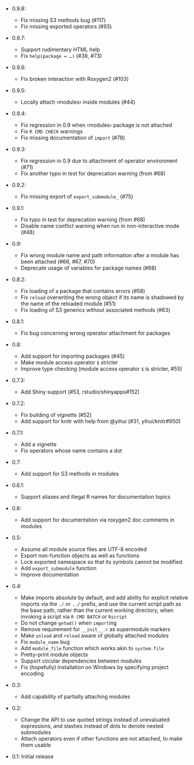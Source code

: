 * 0.9.8:
    * Fix missing S3 methods bug (#117)
    * Fix missing exported operators (#93)

* 0.9.7:
    * Support rudimentary HTML help
    * Fix `help(package = …)` (#38, #73)

* 0.9.6:
    * Fix broken interaction with Roxygen2 (#103)

* 0.9.5:
    * Locally attach ‹modules› inside modules (#44)

* 0.9.4:
    * Fix regression in 0.9 when ‹modules› package is not attached
    * Fix `R CMD CHECK` warnings
    * Fix missing documentation of `import` (#78)

* 0.9.3:
    * Fix regression in 0.9 due to attachment of operator environment (#71)
    * Fix another typo in test for deprecation warning (from #68)

* 0.9.2:
    * Fix missing export of `export_submodule_` (#75)

* 0.9.1:
    * Fix typo in test for deprecation warning (from #68)
    * Disable name conflict warning when run in non-interactive mode (#48)

* 0.9:
    * Fix wrong module name and path information after a module has been
      attached (#66, #67, #70)
    * Deprecate usage of variables for package names (#68)

* 0.8.2:
    * Fix loading of a package that contains errors (#58)
    * Fix `reload` overwriting the wrong object if its name is shadowed by the
      name of the reloaded module (#51)
    * Fix loading of S3 generics without associated methods (#63)

* 0.8.1:
    * Fix bug concerning wrong operator attachment for packages

* 0.8:
    * Add support for importing packages (#45)
    * Make module access operator `$` stricter
    * Improve type checking (module access operator `$` is stricter, #55)

* 0.7.3:
    * Add Shiny support (#53, rstudio/shinyapps#152)

* 0.7.2:
    * Fix building of vignette (#52)
    * Add support for knitr with help from @yihui (#31, yihui/knitr#950)

* 0.7.1:
    * Add a vignette
    * Fix operators whose name contains a dot

* 0.7:
    * Add support for S3 methods in modules

* 0.6.1:
    * Support aliases and illegal R names for documentation topics

* 0.6:
    * Add support for documentation via roxygen2 doc comments in modules

* 0.5:
    * Assume all module source files are UTF-8 encoded
    * Export non-function objects as well as functions
    * Lock exported namespace so that its symbols cannot be modified
    * Add `export_submodule` function
    * Improve documentation

* 0.4:
    * Make imports absolute by default, and add ability for explicit relative
      imports via the `./` or `../` prefix, and use the current script path as
      the base path, rather than the current working directory, when invoking a
      script via `R CMD BATCH` or `Rscript`
    * Do not change `getwd()` when `import`ing
    * Remove requirement for `__init__.r` as supermodule markers
    * Make `unload` and `reload` aware of globally attached modules
    * Fix `module_name` bug
    * Add `module_file` function which works akin to `system.file`
    * Pretty-print module objects
    * Support circular dependencies between modules
    * Fix (hopefully) installation on Windows by specifying project encoding

* 0.3:
    * Add capability of partially attaching modules

* 0.2:
    * Change the API to use quoted strings instead of unevaluated
      expressions, and slashes instead of dots to denote nested submodules
    * Attach operators even if other functions are not attached, to make them
      usable

* 0.1: Initial release
